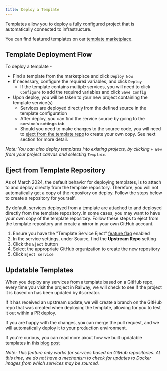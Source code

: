 ```yaml
---
title: Deploy a Template
---
```


Templates allow you to deploy a fully configured project that is automatically
connected to infrastructure.

You can find featured templates on our <a href="https://railway.app/templates" target="_blank">template marketplace</a>.

## Template Deployment Flow

To deploy a template -

- Find a template from the marketplace and click `Deploy Now`
- If necessary, configure the required variables, and click `Deploy`
  - If the template contains multiple services, you will need to click `Configure` to add the required variables and click `Save Config`
- Upon deploy, you will be taken to your new project containing the template service(s)
  - Services are deployed directly from the defined source in the template configuration
  - After deploy, you can find the service source by going to the service's settings tab
  - Should you need to make changes to the source code, you will need to [eject from the template repo](#eject-from-template-repository) to create your own copy.  See next section for more detail.

*Note:  You can also deploy templates into existing projects, by clicking `+ New` from your project canvas and selecting `Template`.*

## Eject from Template Repository

<Banner variant="info">
As of March 2024, the default behavior for deploying templates, is to attach to and deploy directly from the template repository.  Therefore, you will not automatically get a copy of the repository on deploy.  Follow the steps below to create a repository for yourself.
</Banner>

By default, services deployed from a template are attached to and deployed directly from the template repository.  In some cases, you may want to have your own copy of the template repository.  Follow these steps to eject from the template repository and create a mirror in your own GitHub account.

1. Ensure you have the "Template Service Eject" <a href="https://railway.app/account/feature-flags" target="_blank">feature flag</a> enabled
2. In the service settings, under Source, find the **Upstream Repo** setting
3. Click the `Eject` button
4. Select the appropriate GitHub organization to create the new repository
5. Click `Eject service`

## Updatable Templates

When you deploy any services from a template based on a GitHub repo, every time you visit the project in Railway, we will check to see if the project it is based on has been updated by its creator.

If it has received an upstream update, we will create a branch on the GitHub repo that was created when deploying the template, allowing for you to test it out within a PR deploy.

If you are happy with the changes, you can merge the pull request, and we will automatically deploy it to your production environment.

If you're curious, you can read more about how we built updatable templates in this <a href="https://blog.railway.app/p/updatable-starters" target="_blank">blog post</a>

*Note: This feature only works for services based on GitHub repositories.  At this time, we do not have a mechanism to check for updates to Docker images from which services may be sourced.*

